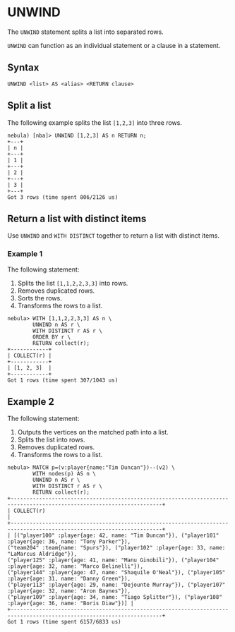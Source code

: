 # UNWIND

The `UNWIND` statement splits a list into separated rows.

`UNWIND` can function as an individual statement or a clause in a statement.

## Syntax

```ngql
UNWIND <list> AS <alias> <RETURN clause>
```

## Split a list

The following example splits the list `[1,2,3]` into three rows.

```ngql
nebula) [nba]> UNWIND [1,2,3] AS n RETURN n;
+---+
| n |
+---+
| 1 |
+---+
| 2 |
+---+
| 3 |
+---+
Got 3 rows (time spent 806/2126 us)
```

## Return a list with distinct items

Use `UNWIND` and `WITH DISTINCT` together to return a list with distinct items.

### Example 1

The following statement:

1. Splits the list `[1,1,2,2,3,3]` into rows.
2. Removes duplicated rows.
3. Sorts the rows.
4. Transforms the rows to a list.

```ngql
nebula> WITH [1,1,2,2,3,3] AS n \
        UNWIND n AS r \
        WITH DISTINCT r AS r \
        ORDER BY r \
        RETURN collect(r);
+------------+
| COLLECT(r) |
+------------+
| [1, 2, 3]  |
+------------+
Got 1 rows (time spent 307/1043 us)
```

## Example 2

The following statement:

1. Outputs the vertices on the matched path into a list.
2. Splits the list into rows.
3. Removes duplicated rows.
4. Transforms the rows to a list.

```ngql
nebula> MATCH p=(v:player{name:"Tim Duncan"})--(v2) \
        WITH nodes(p) AS n \
        UNWIND n AS r \
        WITH DISTINCT r AS r \
        RETURN collect(r);
+----------------------------------------------------------------------------------------------------------------------+
| COLLECT(r)                                                                                                           |
+----------------------------------------------------------------------------------------------------------------------+
| [("player100" :player{age: 42, name: "Tim Duncan"}), ("player101" :player{age: 36, name: "Tony Parker"}), 
("team204" :team{name: "Spurs"}), ("player102" :player{age: 33, name: "LaMarcus Aldridge"}), 
("player125" :player{age: 41, name: "Manu Ginobili"}), ("player104" :player{age: 32, name: "Marco Belinelli"}), 
("player144" :player{age: 47, name: "Shaquile O'Neal"}), ("player105" :player{age: 31, name: "Danny Green"}), 
("player113" :player{age: 29, name: "Dejounte Murray"}), ("player107" :player{age: 32, name: "Aron Baynes"}), 
("player109" :player{age: 34, name: "Tiago Splitter"}), ("player108" :player{age: 36, name: "Boris Diaw"})] |
+----------------------------------------------------------------------------------------------------------------------+
Got 1 rows (time spent 6157/6833 us)
```
